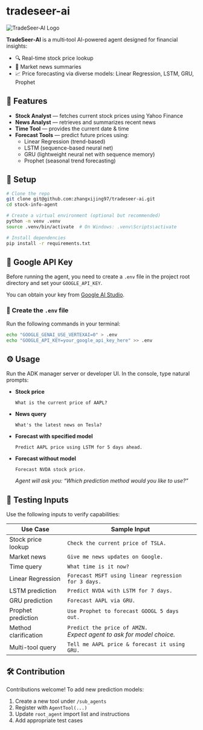 # tradeseer-ai

![TradeSeer‑AI Logo](tradeseer-ai/tradeseer-ai.png)

**TradeSeer‑AI** is a multi‑tool AI-powered agent designed for financial insights:
- 🔍 Real-time stock price lookup  
- 📰 Market news summaries  
- 📈 Price forecasting via diverse models: Linear Regression, LSTM, GRU, Prophet

## 🚀 Features

- **Stock Analyst** — fetches current stock prices using Yahoo Finance  
- **News Analyst** — retrieves and summarizes recent news  
- **Time Tool** — provides the current date & time  
- **Forecast Tools** — predict future prices using:
  - Linear Regression (trend-based)
  - LSTM (sequence-based neural net)
  - GRU (lightweight neural net with sequence memory)
  - Prophet (seasonal trend forecasting)

## 🔧 Setup

```bash
# Clone the repo
git clone git@github.com:zhangxijing97/tradeseer-ai.git
cd stock-info-agent

# Create a virtual environment (optional but recommended)
python -m venv .venv 
source .venv/bin/activate  # On Windows: .venv\Scripts\activate

# Install dependencies
pip install -r requirements.txt
```

## 🔐 Google API Key

Before running the agent, you need to create a `.env` file in the project root directory and set your `GOOGLE_API_KEY`.

You can obtain your key from [Google AI Studio](https://makersuite.google.com/app).

### 📝 Create the `.env` file

Run the following commands in your terminal:

```bash
echo "GOOGLE_GENAI_USE_VERTEXAI=0" > .env
echo "GOOGLE_API_KEY=your_google_api_key_here" >> .env
```

## ⚙️ Usage

Run the ADK manager server or developer UI. In the console, type natural prompts:

- **Stock price**  
  ```
  What is the current price of AAPL?
  ```
- **News query**  
  ```
  What's the latest news on Tesla?
  ```
- **Forecast with specified model**  
  ```
  Predict AAPL price using LSTM for 5 days ahead.
  ```
- **Forecast without model**  
  ```
  Forecast NVDA stock price.
  ```  
  _Agent will ask you: “Which prediction method would you like to use?”_

## 🧪 Testing Inputs

Use the following inputs to verify capabilities:

| Use Case                   | Sample Input |
|----------------------------|--------------|
| Stock price lookup         | `Check the current price of TSLA.` |
| Market news                | `Give me news updates on Google.` |
| Time query                 | `What time is it now?` |
| Linear Regression          | `Forecast MSFT using linear regression for 3 days.` |
| LSTM prediction            | `Predict NVDA with LSTM for 7 days.` |
| GRU prediction             | `Forecast AAPL via GRU.` |
| Prophet prediction         | `Use Prophet to forecast GOOGL 5 days out.` |
| Method clarification       | `Predict the price of AMZN.` <br> _Expect agent to ask for model choice._ |
| Multi-tool query           | `Tell me AAPL price & forecast it using GRU.` |

## 🛠️ Contribution

Contributions welcome! To add new prediction models:

1. Create a new tool under `/sub_agents`
2. Register with `AgentTool(...)`
3. Update `root_agent` import list and instructions
4. Add appropriate test cases
